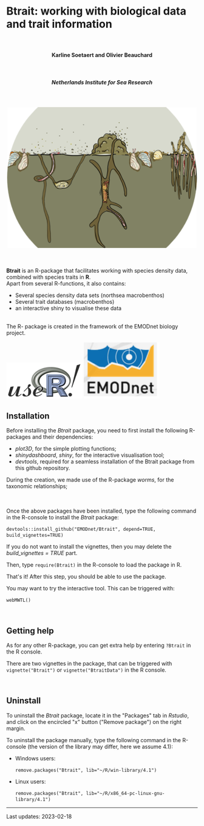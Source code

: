 # Btrait: working with biological data and trait information

<center>
<br>
<h4>Karline Soetaert and Olivier Beauchard</h4>
<br>
<h5>Netherlands Institute for Sea Research</h5>
<br><br>
<img src="man/figures/Btrait.png" width="500">
</center>

<br><br>
**Btrait** is an R-package that facilitates working with species density data, combined with species traits in **R**. 
<br>
Apart from several R-functions, it also contains:

- Several species density data sets (northsea macrobenthos)
- Several trait databases (macrobenthos)
- an interactive shiny to visualise these data

<br>
The R- package is created in the framework of the EMODnet biology project.
<br><br>
<img src="man/figures/useR-logo.png" width="200">
<img src="man/figures/EMODnet.png" width="200">
</center>

<br>

## Installation

Before installing the *Btrait* package, you need to first install the following R-packages and their dependencies:

* *plot3D*, for the simple plotting functions;
* *shinydashboard*, *shiny*, for the interactive visualisation tool;
* *devtools*, required for a seamless installation of the Btrait package from this github repository. 

During the creation, we made use of the R-package *worms*, for the taxonomic relationships;

<br><br>
Once the above packages have been installed, type the following command in the R-console to install the *Btrait* package:

```
devtools::install_github("EMODnet/Btrait", depend=TRUE, build_vignettes=TRUE)
```

If you do not want to install the vignettes, then you may delete the *build_vignettes = TRUE* part.

Then, type ``require(Btrait)`` in the R-console to load the package in R. 

That's it! After this step, you should be able to use the package. 

You may want to try the interactive tool. This can be triggered with:

```
webMWTL()
```
<br>

## Getting help

As for any other R-package, you can get extra help by entering ``?Btrait`` in the R console.

There are two vignettes in the package, that can be triggered with
``vignette("Btrait")`` or ``vignette("BtraitData")`` in the R console.

<br>

## Uninstall

To uninstall the *Btrait* package, locate it in the "Packages" tab in *Rstudio*, and click on the encircled "x" button ("Remove package") on the right margin.

To uninstall the package manually, type the following command in the R-console (the version of the library may differ, here we assume 4.1):

* Windows users: 
  ```
  remove.packages("Btrait", lib="~/R/win-library/4.1")
  ```
* Linux users: 
  ```
  remove.packages("Btrait", lib="~/R/x86_64-pc-linux-gnu-library/4.1")
  ```

---
Last updates: 2023-02-18
